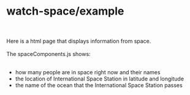 # watch-space/example
<br><br>
Here is a html page that displays information from space.
<br><br>
The spaceComponents.js shows:
<br><br>
  - how many people are in space right now and their names
  - the location of International Space Station in latitude and longitude
  - the name of the ocean that the International Space Station passes
